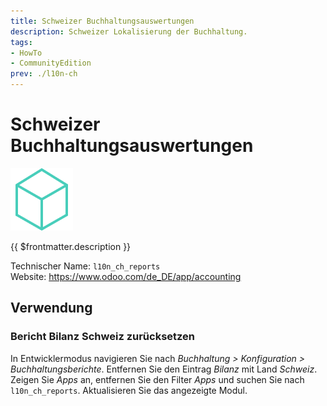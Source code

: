 ```yaml
---
title: Schweizer Buchhaltungsauswertungen
description: Schweizer Lokalisierung der Buchhaltung.
tags:
- HowTo
- CommunityEdition
prev: ./l10n-ch
---
```

# Schweizer Buchhaltungsauswertungen
![](attachments/icon_odoo_generic.png)

{{ $frontmatter.description }}

Technischer Name: `l10n_ch_reports`\
Website: <https://www.odoo.com/de_DE/app/accounting>

## Verwendung

### Bericht Bilanz Schweiz zurücksetzen

In Entwicklermodus navigieren Sie nach *Buchhaltung > Konfiguration > Buchhaltungsberichte*. Entfernen Sie den Eintrag *Bilanz* mit Land *Schweiz*.
Zeigen Sie *Apps* an, entfernen Sie den Filter *Apps* und suchen Sie nach `l10n_ch_reports`. Aktualisieren Sie das angezeigte Modul.